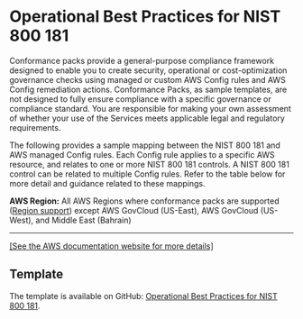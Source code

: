 # Operational Best Practices for NIST 800 181<a name="operational-best-practices-for-nist_800-181"></a>

Conformance packs provide a general\-purpose compliance framework designed to enable you to create security, operational or cost\-optimization governance checks using managed or custom AWS Config rules and AWS Config remediation actions\. Conformance Packs, as sample templates, are not designed to fully ensure compliance with a specific governance or compliance standard\. You are responsible for making your own assessment of whether your use of the Services meets applicable legal and regulatory requirements\. 

The following provides a sample mapping between the NIST 800 181 and AWS managed Config rules\. Each Config rule applies to a specific AWS resource, and relates to one or more NIST 800 181 controls\. A NIST 800 181 control can be related to multiple Config rules\. Refer to the table below for more detail and guidance related to these mappings\.

**AWS Region:** All AWS Regions where conformance packs are supported \([Region support](https://docs.aws.amazon.com/config/latest/developerguide/conformance-packs.html#conformance-packs-regions)\) except AWS GovCloud \(US\-East\), AWS GovCloud \(US\-West\), and Middle East \(Bahrain\)


****  
[\[See the AWS documentation website for more details\]](http://docs.aws.amazon.com/config/latest/developerguide/operational-best-practices-for-nist_800-181.html)

## Template<a name="nist_800_181-conformance-pack-sample"></a>

The template is available on GitHub: [Operational Best Practices for NIST 800 181](https://github.com/awslabs/aws-config-rules/blob/master/aws-config-conformance-packs/Operational-Best-Practices-For-NIST-800-181.yaml)\.